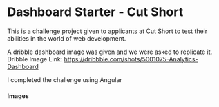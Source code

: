 # Dashboard Starter - Cut Short

This is a challenge project given to applicants at Cut Short to test their abilities in the world of web development.

A dribble dashboard image was given and we were asked to replicate it.  
Dribble Image Link: https://dribbble.com/shots/5001075-Analytics-Dashboard

I completed the challenge using Angular

#### Images
